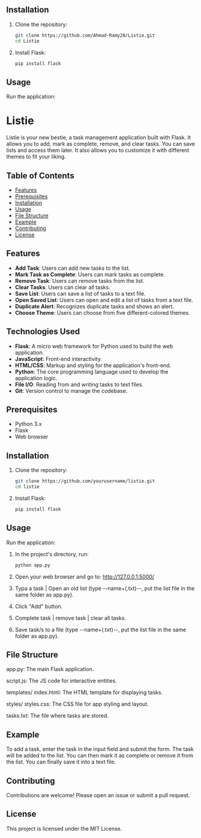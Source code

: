 ## Installation

1. Clone the repository:
    ```bash
    git clone https://github.com/Ahmad-Ramy20/Listie.git
    cd Listie
    ```
2. Install Flask:
    ```bash
    pip install flask
    ```

## Usage

Run the application:

# Listie

Listie is your new bestie, a task management application built with Flask. It allows you to add, mark as complete, remove, and clear tasks. You can save lists and access them later. It also allows you to customize it with different themes to fit your liking.

## Table of Contents
- [Features](#features)
- [Prerequisites](#prerequisites)
- [Installation](#installation)
- [Usage](#usage)
- [File Structure](#file-structure)
- [Example](#example)
- [Contributing](#contributing)
- [License](#license)

## Features

- **Add Task**: Users can add new tasks to the list.
- **Mark Task as Complete**: Users can mark tasks as complete.
- **Remove Task**: Users can remove tasks from the list.
- **Clear Tasks**: Users can clear all tasks.
- **Save List**: Users can save a list of tasks to a text file.
- **Open Saved List**: Users can open and edit a list of tasks from a text file.
- **Duplicate Alert**: Recognizes duplicate tasks and shows an alert.
- **Choose Theme**: Users can choose from five different-colored themes.

## Technologies Used
- **Flask**: A micro web framework for Python used to build the web application.
- **JavaScript**: Front-end interactivity.
- **HTML/CSS**: Markup and styling for the application's front-end.
- **Python**: The core programming language used to develop the application logic.
- **File I/O**: Reading from and writing tasks to text files.
- **Git**: Version control to manage the codebase.

## Prerequisites

- Python 3.x
- Flask
- Web browser

## Installation

1. Clone the repository:
    ```bash | cmd
    git clone https://github.com/yourusername/listie.git
    cd listie
    ```
2. Install Flask:
    ```bash | cmd
    pip install flask
    ```

## Usage

Run the application:

1. In the project's directory, run:
   ```bash | cmd
   python app.py

2. Open your web browser and go to: http://127.0.0.1:5000/

3. Typa a task | Open an old list (type --name+(.txt)--, put the list file in the same folder as app.py).

4. Click "Add" button.

5. Complete task | remove task | clear all tasks.

6. Save task/s to a file (type --name+(.txt)--, put the list file in the same folder as app.py).



## File Structure
app.py: The main Flask application.

script.js: The JS code for interactive entities.

templates/
index.html: The HTML template for displaying tasks.

styles/
styles.css: The CSS file for app styling and layout.

tasks.txt: The file where tasks are stored.

## Example
To add a task, enter the task in the input field and submit the form. The task will be added to the list. You can then mark it as complete or remove it from the list. You can finally save it into a text file.

## Contributing
Contributions are welcome! Please open an issue or submit a pull request.

## License
This project is licensed under the MIT License.
